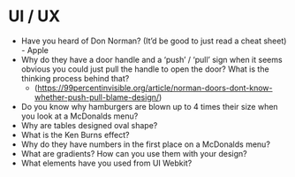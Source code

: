 # UI / UX

- Have you heard of Don Norman? (It’d be good to just read a cheat sheet) - Apple
- Why do they have a door handle and a ‘push’ / ‘pull’ sign when it seems obvious you could just pull the handle to open the door?  What is the thinking process behind that?
    - (https://99percentinvisible.org/article/norman-doors-dont-know-whether-push-pull-blame-design/)
- Do you know why hamburgers are blown up to 4 times their size when you look at a McDonalds menu?   
- Why are tables designed oval shape?
- What is the Ken Burns effect?
- Why do they have numbers in the first place on a McDonalds menu?
- What are gradients?  How can you use them with your design?
- What elements have you used from UI Webkit?
